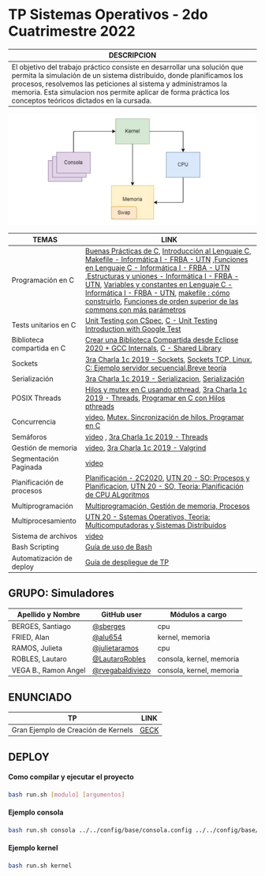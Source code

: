# TP Sistemas Operativos  - 2do Cuatrimestre 2022

| DESCRIPCION   |
|------------------|
| El objetivo del trabajo práctico consiste en desarrollar una solución que permita la simulación de un sistema distribuido, donde planificamos los procesos, resolvemos las  peticiones al sistema y administramos la memoria. Esta simulacion nos permite aplicar de forma práctica los conceptos teóricos dictados en la cursada. |
 
![Arquitectura del sistema](/shared/arquitecturaDelTP.png) 

|         TEMAS               |          LINK                   |
|------------------------|--------------------|   
| Programación en C  | [Buenas Prácticas de C](https://docs.utnso.com.ar/guias/programacion/buenas-practicas.html#buenas-practicas-de-c), [Introducción al Lenguaje C](https://docs.utnso.com.ar/primeros-pasos/lenguaje-c.html#introduccion-al-lenguaje-c), [Makefile - Informática I - FRBA - UTN](https://www.youtube.com/watch?v=A35l4jXBvEY&ab_channel=InformaticaI-UTN-FRBA) ,[Funciones en Lenguaje C - Informática I - FRBA - UTN](https://www.youtube.com/watch?v=aciC4izEiCo&ab_channel=InformaticaI-UTN-FRBA) ,[Estructuras y uniones - Informática I - FRBA - UTN](https://www.youtube.com/watch?v=Tw8PmTRuU_Q&ab_channel=InformaticaI-UTN-FRBA), [Variables y constantes en Lenguaje C - Informática I - FRBA - UTN](https://www.youtube.com/watch?v=DlG2K674O1E&ab_channel=InformaticaI-UTN-FRBA), [makefile : cómo construirlo](https://www.youtube.com/watch?v=0XlVyZAfQEM&t=1066s&ab_channel=WhileTrueThenDream), [Funciones de orden superior de las commons con más parámetros](https://www.youtube.com/watch?v=1kYyxZXGjp0&list=PL6oA23OrxDZDSe0ziMJ7iE-kPq9PdonPx&index=16&ab_channel=UTNSO) |
| Tests unitarios en C  | [Unit Testing con CSpec](https://docs.utnso.com.ar/guias/herramientas/cspec.html#unit-testing-con-cspec), [C - Unit Testing Introduction with Google Test](https://www.youtube.com/watch?v=BwO07hUzFNQ&ab_channel=KrisJordan) |
| Biblioteca compartida en C | [Crear una Biblioteca Compartida desde Eclipse 2020 + GCC Internals](https://www.youtube.com/watch?v=A6dhc9cCI18&ab_channel=UTNSO), [C - Shared Library](https://www.youtube.com/watch?v=Aw9kXFqWu_I&list=PL6oA23OrxDZDSe0ziMJ7iE-kPq9PdonPx&index=3&ab_channel=UTNSO) |
| Sockets  | [3ra Charla 1c 2019 - Sockets](https://www.youtube.com/watch?v=V0KFn9w62sY&ab_channel=UTNSO), [Sockets TCP. Linux. C: Ejemplo servidor secuencial.Breve teoría](https://www.youtube.com/watch?v=zFHjKCVwS48&t=1s&ab_channel=WhileTrueThenDream) |
| Serialización | [3ra Charla 1c 2019 - Serializacion](https://www.youtube.com/watch?v=GnuurOt8yqE&ab_channel=UTNSO), [Serialización](https://www.youtube.com/watch?v=gXr-zawbhIY&list=PLSwjRgubz0MaiiBb426tJxQoyIikVsNWK&index=7&ab_channel=LaCajadeUTN)|
| POSIX Threads | [Hilos y mutex en C usando pthread](https://www.youtube.com/watch?v=gl8FQU3VEzU&ab_channel=UTNSO),   [3ra Charla 1c 2019 - Threads](https://www.youtube.com/watch?v=G8PD6wauMeY&t=1770s&ab_channel=UTNSO), [Programar en C con Hilos pthreads](https://www.youtube.com/watch?v=NAKrOZCcJ4A&t=208s&ab_channel=WhileTrueThenDream) |
| Concurrencia | [video](), [Mutex. Sincronización de hilos. Programar en C](https://www.youtube.com/watch?v=faZEhIHdJx8&t=12s&ab_channel=WhileTrueThenDream)|
| Semáforos | [video]() , [3ra Charla 1c 2019 - Threads](https://www.youtube.com/watch?v=G8PD6wauMeY&t=1770s&ab_channel=UTNSO)|
| Gestión de memoria | [video](), [3ra Charla 1c 2019 - Valgrind](https://www.youtube.com/watch?v=knRei6OBU4Q&ab_channel=UTNSO) | 
| Segmentación Paginada |  [video]() |
| Planificación de procesos |  [Planificación - 2C2020](https://www.youtube.com/watch?v=SQsC7bwt3_c&ab_channel=UTNSO), [UTN 20 - SO: Procesos y Planificacion](https://www.youtube.com/watch?v=iOZLnOXQxVE&ab_channel=Snoopy4k),  [UTN 20 - SO, Teoria: Planificación de CPU ALgoritmos](https://www.youtube.com/watch?v=4J7hEXekn4M&ab_channel=Snoopy4k) |
| Multiprogramación |  [Multiprogramación, Gestión de memoria, Procesos](https://www.youtube.com/watch?v=oeuGAxxovxs&ab_channel=TelesensesSenses) |
| Multiprocesamiento | [UTN 20 - Sstemas Operativos, Teoria: Multicomputadoras y Sistemas Distribuidos](https://www.youtube.com/watch?v=yaKKhdeQ7FU&ab_channel=Snoopy4k) |
| Sistema de archivos |  [video]() |
| Bash Scripting |  [Guía de uso de Bash](https://docs.utnso.com.ar/guias/consola/bash.html#guia-de-uso-de-bash) |
| Automatización de deploy | [Guía de despliegue de TP](https://docs.utnso.com.ar/guias/herramientas/deploy.html#guia-de-despliegue-de-tp) |

## GRUPO: Simuladores

| Apellido y Nombre | GitHub user | Módulos a cargo |
|-------------------|-------------|-----------------|
| BERGES, Santiago   | [@sberges](https://www.github.com/sberges) | cpu |
| FRIED, Alan  | [@alu654](https://www.github.com/alu654) | kernel, memoria |
| RAMOS, Julieta | [@julietaramos](https://www.github.com/julietaramos) | cpu |
| ROBLES, Lautaro  | [@LautaroRobles](https://www.github.com/LautaroRobles) | consola, kernel, memoria | 
| VEGA B., Ramon Angel  | [@rvegabaldiviezo](https://www.github.com/rvegabaldiviezo) | consola, kernel, memoria | 

## ENUNCIADO 

|       TP             |     LINK          |
|----------------------|-------------------|
| Gran Ejemplo de Creación de Kernels | [GECK](https://docs.google.com/document/d/1xYmkJXRRddM51fQZfxr3CEuhNtFCWe5YU7hhvsUnTtg/edit)|

## DEPLOY
#### Como compilar y ejecutar el proyecto
```bash
bash run.sh [modulo] [argumentos]
```
#### Ejemplo consola
```bash
bash run.sh consola ../../config/base/consola.config ../../config/base/program1.txt
```
#### Ejemplo kernel
```bash
bash run.sh kernel
```
